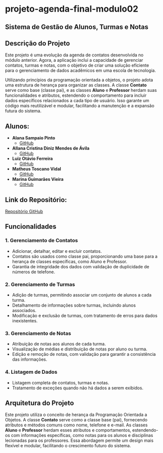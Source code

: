# projeto-agenda-final-modulo02
## Sistema de Gestão de Alunos, Turmas e Notas

## Descrição do Projeto

Este projeto é uma evolução da agenda de contatos desenvolvida no módulo anterior. Agora, a aplicação inclui a capacidade de gerenciar contatos, turmas e notas, com o objetivo de criar uma solução eficiente para o gerenciamento de dados acadêmicos em uma escola de tecnologia.

Utilizando princípios da programação orientada a objetos, o projeto adota uma estrutura de herança para organizar as classes. A classe **Contato** serve como base (classe pai), e as classes **Aluno** e **Professor** herdam suas funcionalidades e atributos, estendendo o comportamento para incluir dados específicos relacionados a cada tipo de usuário. Isso garante um código mais reutilizável e modular, facilitando a manutenção e a expansão futura do sistema.

## Alunos:
- **Alana Sampaio Pinto**
    - [GitHub](https://github.com/AlanaSampaio)
- **Allana Cristina Diniz Mendes de Ávila**
    - [GitHub](https://github.com/allanaavila)
- **Luiz Otávio Ferreira**
    - [GitHub](https://github.com/dev-luizotavio)
- **Matheus Toscano Vidal**
    - [GitHub](https://github.com/toscanomatheus)
- **Marina Guimarães Vieira**
    - [GitHub](https://github.com/marinagv95)

## Link do Repositório:
[Repositório GitHub](https://github.com/projeto-final-agenda/projeto-agenda-final-modulo02)

## Funcionalidades

### 1. **Gerenciamento de Contatos**
   - Adicionar, detalhar, editar e excluir contatos.
   - Contatos são usados como classe pai, proporcionando uma base para a herança de classes específicas, como Aluno e Professor.
   - Garantia de integridade dos dados com validação de duplicidade de números de telefone.

### 2. **Gerenciamento de Turmas**
   - Adição de turmas, permitindo associar um conjunto de alunos a cada turma.
   - Detalhamento de informações sobre turmas, incluindo alunos associados.
   - Modificação e exclusão de turmas, com tratamento de erros para dados inexistentes.

### 3. **Gerenciamento de Notas**
   - Atribuição de notas aos alunos de cada turma.
   - Visualização de médias e distribuição de notas por aluno ou turma.
   - Edição e remoção de notas, com validação para garantir a consistência das informações.

### 4. **Listagem de Dados**
   - Listagem completa de contatos, turmas e notas.
   - Tratamento de exceções quando não há dados a serem exibidos.

## Arquitetura do Projeto

Este projeto utiliza o conceito de herança da Programação Orientada a Objetos. A classe **Contato** serve como a classe base (pai), fornecendo atributos e métodos comuns como nome, telefone e e-mail. As classes **Aluno** e **Professor** herdam esses atributos e comportamentos, estendendo-os com informações específicas, como notas para os alunos e disciplinas lecionadas para os professores. Essa abordagem permite um design mais flexível e modular, facilitando o crescimento futuro do sistema.
